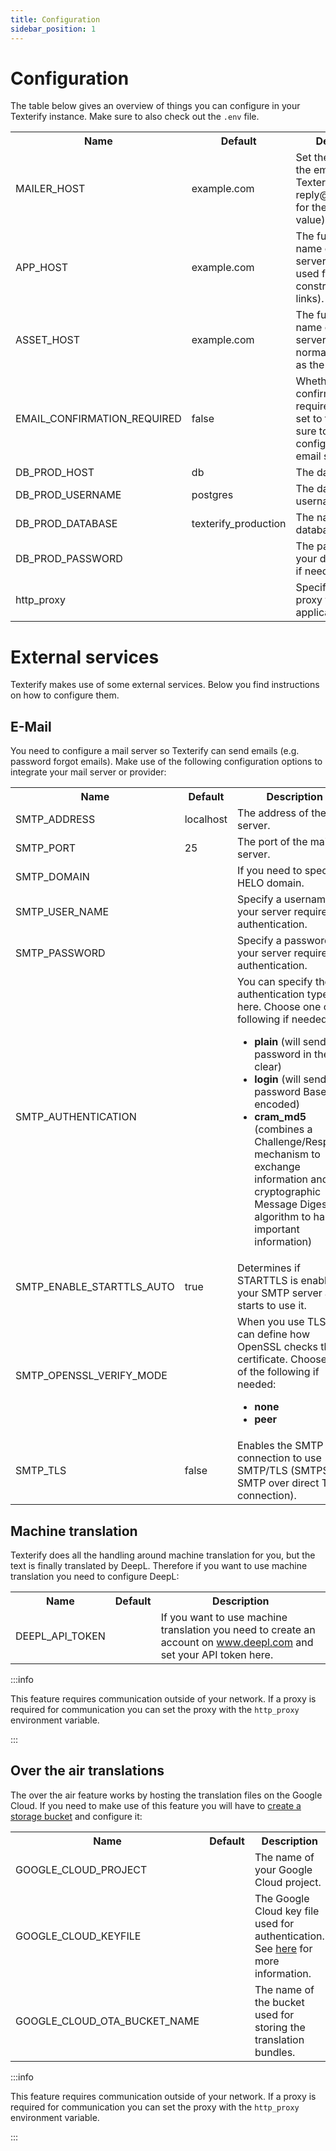 ```yaml
---
title: Configuration
sidebar_position: 1
---
```


# Configuration

The table below gives an overview of things you can configure in your Texterify instance. Make sure to also check out the `.env` file.

<table>
    <tbody>
        <tr>
            <th>Name</th>
            <th>Default</th>
            <th>Description</th>
        </tr>
        <tr>
            <td>MAILER_HOST</td>
            <td>example.com</td>
            <td>Set the domain of the emails sent from Texterify (e.g. no-reply@example.com for the default value).</td>
        </tr>
        <tr>
            <td>APP_HOST</td>
            <td>example.com</td>
            <td>The fully qualified name of the web server (for example used for constructing email links).</td>
        </tr>
        <tr>
            <td>ASSET_HOST</td>
            <td>example.com</td>
            <td>The fully qualified name of the asset server. This is normally the same as the <b>APP_HOST</b>.</td>
        </tr>
        <tr>
            <td>EMAIL_CONFIRMATION_REQUIRED</td>
            <td>false</td>
            <td>Whether email confirmation is required or not. If set to true make sure to also configure your email server.</td>
        </tr>
        <tr>
            <td>DB_PROD_HOST</td>
            <td>db</td>
            <td>The database host.</td>
        </tr>
        <tr>
            <td>DB_PROD_USERNAME</td>
            <td>postgres</td>
            <td>The database username.</td>
        </tr>
        <tr>
            <td>DB_PROD_DATABASE</td>
            <td>texterify_production</td>
            <td>The name of your database.</td>
        </tr>
        <tr>
            <td>DB_PROD_PASSWORD</td>
            <td></td>
            <td>The password of your database user if needed.</td>
        </tr>
        <tr>
            <td>http_proxy</td>
            <td></td>
            <td>Specify a HTTP proxy for your application.</td>
        </tr>
    </tbody>
</table>

# External services

Texterify makes use of some external services. Below you find instructions on how to configure them.

## E-Mail

You need to configure a mail server so Texterify can send emails (e.g. password forgot emails). Make use of the following configuration options to integrate your mail server or provider:

<table>
    <tbody>
        <tr>
            <th>Name</th>
            <th>Default</th>
            <th>Description</th>
        </tr>
        <tr>
            <td>SMTP_ADDRESS</td>
            <td>localhost</td>
            <td>The address of the mail server.</td>
        </tr>
        <tr>
            <td>SMTP_PORT</td>
            <td>25</td>
            <td>The port of the mail server.</td>
        </tr>
        <tr>
            <td>SMTP_DOMAIN</td>
            <td></td>
            <td>If you need to specify a HELO domain.</td>
        </tr>
        <tr>
            <td>SMTP_USER_NAME</td>
            <td></td>
            <td>Specify a username if your server requires authentication.</td>
        </tr>
        <tr>
            <td>SMTP_PASSWORD</td>
            <td></td>
            <td>Specify a password if your server requires authentication.</td>
        </tr>
        <tr>
            <td>SMTP_AUTHENTICATION</td>
            <td></td>
            <td>
                You can specify the authentication type here. Choose one of the following if needed:
                <ul>
                    <li><b>plain</b> (will send the password in the clear)</li>
                    <li><b>login</b> (will send password Base64 encoded)</li>
                    <li><b>cram_md5</b> (combines a Challenge/Response mechanism to exchange information and a cryptographic Message Digest 5 algorithm to hash important information)</li>
                </ul>
            </td>
        </tr>
        <tr>
            <td>SMTP_ENABLE_STARTTLS_AUTO</td>
            <td>true</td>
            <td>Determines if STARTTLS is enabled in your SMTP server and starts to use it.</td>
        </tr>
        <tr>
            <td>SMTP_OPENSSL_VERIFY_MODE</td>
            <td></td>
            <td>
                When you use TLS you can define how OpenSSL checks the certificate. Choose one of the following if needed:
                <ul>
                    <li><b>none</b></li>
                    <li><b>peer</b></li>
                </ul>
            </td>
        </tr>
        <tr>
            <td>SMTP_TLS</td>
            <td>false</td>
            <td>Enables the SMTP connection to use SMTP/TLS (SMTPS: SMTP over direct TLS connection).</td>
        </tr>
    </tbody>
</table>

## Machine translation

Texterify does all the handling around machine translation for you, but the text is finally translated by DeepL. Therefore if you want to use machine translation you need to configure DeepL:


<table>
    <tbody>
        <tr>
            <th>Name</th>
            <th>Default</th>
            <th>Description</th>
        </tr>
        <tr>
            <td>DEEPL_API_TOKEN</td>
            <td></td>
            <td>If you want to use machine translation you need to create an account on <a href="https://www.deepl.com/translator" target="_blank">www.deepl.com</a> and set your API token here.</td>
        </tr>
    </tbody>
</table>


:::info

This feature requires communication outside of your network. If a proxy is required for communication you can set the proxy with the `http_proxy` environment variable.

:::

## Over the air translations

The over the air feature works by hosting the translation files on the Google Cloud. If you need to make use of this feature you will have to [create a storage bucket](https://cloud.google.com/storage/docs/creating-buckets) and configure it:

<table>
    <tbody>
        <tr>
            <th>Name</th>
            <th>Default</th>
            <th>Description</th>
        </tr>
        <tr>
            <td>GOOGLE_CLOUD_PROJECT</td>
            <td></td>
            <td>The name of your Google Cloud project.</td>
        </tr>
        <tr>
            <td>GOOGLE_CLOUD_KEYFILE</td>
            <td></td>
            <td>The Google Cloud key file used for authentication. See <a href="https://cloud.google.com/iam/docs/creating-managing-service-account-keys" target="_blank">here</a> for more information.</td>
        </tr>
        <tr>
            <td>GOOGLE_CLOUD_OTA_BUCKET_NAME</td>
            <td></td>
            <td>The name of the bucket used for storing the translation bundles.</td>
        </tr>
    </tbody>
</table>

:::info

This feature requires communication outside of your network. If a proxy is required for communication you can set the proxy with the `http_proxy` environment variable.

:::
